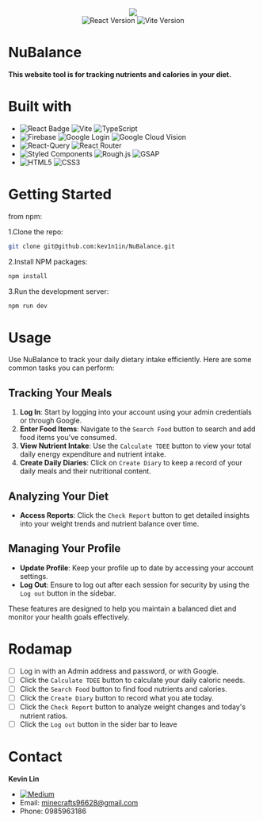 

<div align="center">
  <img src="https://github.com/user-attachments/assets/f68f1c3b-98f6-46f6-bd6c-069d28262600">
</div>

<div align="center">
    <img src="https://img.shields.io/badge/React-18.3.1-blue" alt="React Version">
    <img src="https://img.shields.io/badge/Vite-5.4.1-yellow" alt="Vite Version">
</div>

# NuBalance

**This website tool is for tracking nutrients and calories in your diet.**


# Built with
- ![React Badge](https://img.shields.io/badge/React-black?style=for-the-badge&logo=react&logoColor=#087ea4) ![Vite](https://img.shields.io/badge/Vite-646CFF?style=for-the-badge&logo=vite&logoColor=white) ![TypeScript](https://img.shields.io/badge/TypeScript-007ACC?style=for-the-badge&logo=typescript&logoColor=white)
- ![Firebase](https://img.shields.io/badge/Firebase-FFCA28?style=for-the-badge&logo=firebase&logoColor=red) ![Google Login](https://img.shields.io/badge/Google_Login-4285F4?style=for-the-badge&logo=google&logoColor=white)  ![Google Cloud Vision](https://img.shields.io/badge/Google_Cloud_Vision-4285F4?style=for-the-badge&logo=google-cloud&logoColor=white)
- ![React-Query](https://img.shields.io/badge/React_Query-FF4154?style=for-the-badge&logo=react-query&logoColor=white) ![React Router](https://img.shields.io/badge/React_Router-CA4245?style=for-the-badge&logo=react-router&logoColor=white)
- ![Styled Components](https://img.shields.io/badge/Styled_Components-black?style=for-the-badge&logo=styled-components&logoColor=#DB7093) ![Rough.js](https://img.shields.io/badge/Rough.js-dedede?style=for-the-badge&logo=undertale&logoColor=red) ![GSAP](https://img.shields.io/badge/GSAP-black?style=for-the-badge&logo=greensock&logoColor=#88CE02)
- ![HTML5](https://img.shields.io/badge/HTML5-E34F26?style=for-the-badge&logo=html5&logoColor=white) ![CSS3](https://img.shields.io/badge/CSS3-1572B6?style=for-the-badge&logo=css3&logoColor=white)

# Getting Started
from npm:

1.Clone the repo:
```bash
git clone git@github.com:kev1n1in/NuBalance.git
```
2.Install NPM packages: 
```bash
npm install
```
3.Run the development server:
```bash
npm run dev
```
# Usage

Use NuBalance to track your daily dietary intake efficiently. Here are some common tasks you can perform:

## Tracking Your Meals
1. **Log In**: Start by logging into your account using your admin credentials or through Google.
2. **Enter Food Items**: Navigate to the `Search Food` button to search and add food items you've consumed.
3. **View Nutrient Intake**: Use the `Calculate TDEE` button to view your total daily energy expenditure and nutrient intake.
4. **Create Daily Diaries**: Click on `Create Diary` to keep a record of your daily meals and their nutritional content.

## Analyzing Your Diet
- **Access Reports**: Click the `Check Report` button to get detailed insights into your weight trends and nutrient balance over time.

## Managing Your Profile
- **Update Profile**: Keep your profile up to date by accessing your account settings.
- **Log Out**: Ensure to log out after each session for security by using the `Log out` button in the sidebar.

These features are designed to help you maintain a balanced diet and monitor your health goals effectively.

# Rodamap
- [ ] Log in with an Admin address and password, or with Google.
- [ ] Click the `Calculate TDEE` button to calculate your daily caloric needs.
- [ ] Click the `Search Food` button to find food nutrients and calories.
- [ ] Click the `Create Diary` button to record what you ate today.
- [ ] Click the `Check Report` button to analyze weight changes and today's nutrient ratios.
- [ ] Click the `Log out` button in the sider bar to leave

# Contact 
**Kevin Lin**<br>
- [![Medium](https://img.shields.io/badge/Medium-black?style=for-the-badge&logo=medium&logoColor=white)](https://medium.com/@KeVinL1n)
- Email: minecrafts96628@gmail.com
- Phone: 0985963186


